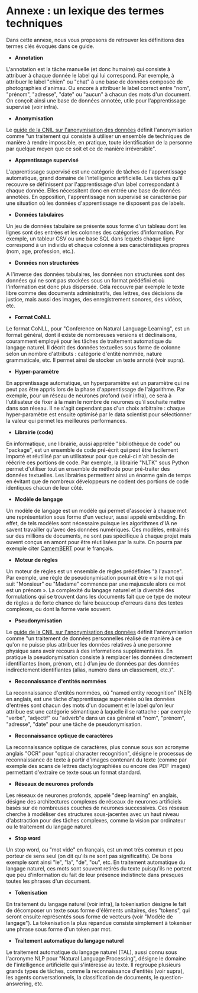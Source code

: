 # Annexe : un lexique des termes techniques

Dans cette annexe, nous vous proposons de retrouver les définitions des termes clés évoqués dans ce guide.

- **Annotation**

L'annotation est la tâche manuelle (et donc humaine) qui consiste à attribuer à chaque donnée le label qui lui correspond. Par exemple, à attribuer le label "chien" ou "chat" à une base de données composée de photographies d'animau. Ou encore à attribuer le label correct entre "nom", "prénom", "adresse", "date" ou "aucun" à chacun des mots d'un document. On conçoit ainsi une base de données annotée, utile pour l'apprentissage supervisé (voir infra).

- **Anonymisation**

Le [guide de la CNIL sur l'anonymisation des données](https://www.cnil.fr/fr/lanonymisation-des-donnees-un-traitement-cle-pour-lopen-data) définit l'anonymisation comme "un traitement qui consiste à utiliser un ensemble de techniques de manière à rendre impossible, en pratique, toute identification de la personne par quelque moyen que ce soit et ce de manière irréversible".

- **Apprentissage supervisé**

L'apprentissage supervisé est une catégorie de tâches de l'apprentissage automatique, grand domaine de l'intelligence artificielle. Les tâches qu'il recouvre se définissent par l'apprentissage d'un label correspondant à chaque donnée. Elles nécessitent donc en entrée une base de données annotées. En opposition, l'apprentissage non supervisé se caractérise par une situation où les données d'apprentissage ne disposent pas de labels.

- **Données tabulaires**

Un jeu de données tabulaire se présente sous forme d'un tableau dont les lignes sont des entrées et les colonnes des catégories d'information. Par exemple, un tableur CSV ou une base SQL dans lequels chaque ligne correspond à un individu et chaque colonne à ses caractéristiques propres (nom, age, profession, etc.).

- **Données non structurées**

A l'inverse des données tabulaires, les données non structurées sont des données qui ne sont pas stockées sous un format prédéfini et où l'information est donc plus dispersée. Cela recouvre par exemple le texte libre comme des documents administratifs, des lettres, des décisions de justice, mais aussi des images, des enregistrement sonores, des vidéos, etc.

- **Format CoNLL**

Le format CoNLL, pour "Conference on Natural Language Learning", est un format général, dont il existe de nombreuses versions et déclinaisons, couramment employé pour les tâches de traitement automatique du langage naturel. Il décrit des données textuelles sous forme de colonne selon un nombre d'attributs : catégorie d'entité nommée, nature grammaticale, etc. Il permet ainsi de stocker un texte annoté (voir supra).

- **Hyper-paramètre**

En apprentissage automatique, un hyperparamètre est un paramètre qui ne peut pas être appris lors de la phase d'apprentissage de l'algorithme. Par exemple, pour un réseau de neurones profond (voir infra), ce sera à l'utilisateur de fixer à la main le nombre de neurones qu'il souhaite mettre dans son réseau. Il ne s'agit cependant pas d'un choix arbitraire : chaque hyper-paramètre est ensuite optimisé par le data scientist pour sélectionner la valeur qui permet les meilleures performances.

- **Librairie (code)**

En informatique, une librairie, aussi apprelée "bibliothèque de code" ou "package", est un ensemble de code pré-écrit qui peut être facilement importé et réutilisé par un utilisateur pour que celui-ci n'ait besoin de réécrire ces portions de code. Par exemple, la librairie "NLTK" sous Python permet d'utiliser tout un ensemble de méthode pour pré-traiter des données textuelles. Les librairies permettent ainsi un énorme gain de temps en évitant que de nombreux développeurs ne codent des portions de code identiques chacun de leur côté.

- **Modèle de langage**

Un modèle de langage est un modèle qui permet d'associer à chaque mot une représentation sous forme d'un vecteur, aussi appelé embedding. En effet, de tels modèles sont nécessaire puisque les algorithmes d'IA ne savent travailler qu'avec des données numériques. Ces modèles, entrainés sur des millions de documents, ne sont pas spécifique à chaque projet mais ouvent conçus en amont pour être réutilisées par la suite. On pourra par exemple citer [CamemBERT](https://camembert-model.fr/) pour le français.

- **Moteur de règles**

Un moteur de règles est un ensemble de règles prédéfinies "à l'avance". Par exemple, une règle de pseudonymisation pourrait être « si le mot qui suit "Monsieur" ou "Madame" commence par une majuscule alors ce mot est un prénom ». La complexité du langage naturel et la diversité des formulations qui se trouvent dans les documents fait que ce type de moteur de règles a de forte chance de faire beaucoup d'erreurs dans des textes complexes, ou dont la forme varie souvent.

- **Pseudonymisation**

Le [guide de la CNIL sur l'anonymisation des données](https://www.cnil.fr/fr/lanonymisation-des-donnees-un-traitement-cle-pour-lopen-data) définit l'anonymisation comme "un traitement de données personnelles réalisé de manière à ce qu'on ne puisse plus attribuer les données relatives à une personne physique sans avoir recours à des informations supplémentaires. En pratique la pseudonymisation consiste à remplacer les données directement identifiantes (nom, prénom, etc.) d’un jeu de données par des données indirectement identifiantes (alias, numéro dans un classement, etc.)".

- **Reconnaissance d'entités nommées**

La reconnaissance d'entités nommées, où "named entity recognition" (NER) en anglais, est une tâche d'apprentissage supervisée où les données d'entrées sont chacun des mots d'un document et le label qu'on leur attribue est une catégorie sémantique à laquelle il se rattache : par exemple "verbe", "adjectif" ou "adverb"e dans un cas général et "nom", "prénom", "adresse", "date" pour une tâche de pseudonymisation.

- **Reconnaissance optique de caractères**

La reconnaissance optique de caractères, plus connue sous son acronyme anglais "OCR" pour "optical character recognition", désigne le processus de reconnaissance de texte à partir d'images contenant du texte (comme par exemple des scans de lettres dactylographiées ou encore des PDF images) permettant d'extraire ce texte sous un format standard. 

- **Réseaux de neurones profonds**

Les réseaux de neurones profonds, appelé "deep learning" en anglais, désigne des architectures complexes de réseaux de neurones artificiels basés sur de nombreuses couches de neurones successives. Ces réseaux cherche à modéliser des structures sous-jacentes avec un haut niveau d'abstraction pour des tâches complexes, comme la vision par ordinateur ou le traitement du langage naturel.

- **Stop word**

Un stop word, ou "mot vide" en français, est un mot très commun et peu porteur de sens seul (on dit qu'ils ne sont pas significatifs). De bons exemple sont ainsi "le", "la", "de", "ou", etc. En traitement automatique du langage naturel, ces mots sont souvent retirés du texte puisqu'ils ne portent que peu d'information du fait de leur présence indistincte dans presques toutes les phrases d'un document.

- **Tokenisation**

En traitement du langage naturel (voir infra), la tokenisation désigne le fait de décomposer un texte sous forme d'éléments unitaires, des "tokens", qui seront ensuite représentés sous forme de vecteurs (voir "Modèle de langage"). La tokenisation la plus répandue consiste simplement à tokeniser une phrase sous forme d'un token par mot.

- **Traitement automatique du langage naturel**

Le traitement automatique du langage naturel (TAL), aussi connu sous l'acronyme NLP pour "Natural Language Processing", désigne le domaine de l'intelligence artificielle qui s'intéresse au texte. Il regroupe plusieurs grands types de tâches, comme la reconnaissance d'entités (voir supra), les agents conversationnels, la classification de documents, le question-answering, etc.
